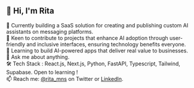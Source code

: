 ## 👋  Hi, I'm Rita <br>
🔭 Currently building a SaaS solution for creating and publishing custom AI assistants on messaging platforms.<br>
👯 Keen to contribute to projects that enhance AI adoption through user-friendly and inclusive interfaces, ensuring technology benefits everyone.<br>
🌱 Learning to build AI-powered apps that deliver real value to businesses.<br>
💬 Ask me about anything.<br>
🛠️  Tech Stack : React.js, Next.js, Python, FastAPI, Typescript, Tailwind, Supabase. Open to learning !<br>
📫 Reach me: [@rita_mns](https://x.com/rita_mns) on Twitter or [LinkedIn](https://www.linkedin.com/in/rita-mernissi/).<br>
